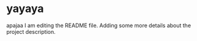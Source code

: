 # yayaya
apajaa
I am editing the README file. Adding some more details about the project description.

